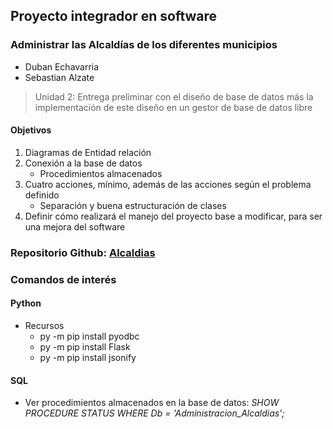 ## __Proyecto integrador en software__

### Administrar las Alcaldías de los diferentes municipios

 - Duban Echavarria
 - Sebastian Alzate

> Unidad 2: Entrega preliminar con el diseño de base de datos más la implementación de este diseño en un gestor de base de datos libre

#### __Objetivos__
                
1. Diagramas de Entidad relación 
2. Conexión a la base de datos
    + Procedimientos almacenados
3. Cuatro acciones, mínimo, además de las acciones según el 
problema definido
    + Separación y buena estructuración de clases
4. Definir cómo realizará el manejo del proyecto base a modificar, para ser una mejora del software  



### Repositorio Github: [Alcaldias](https://github.com/DubanEchavarria/Alcaldias.git)

### Comandos de interés

#### Python
- Recursos
    + py -m pip install pyodbc
    + py -m pip install Flask
    + py -m pip install jsonify
#### SQL
 - Ver procedimientos almacenados en la base de datos: 
*SHOW PROCEDURE STATUS WHERE Db = 'Administracion_Alcaldias';*

                

